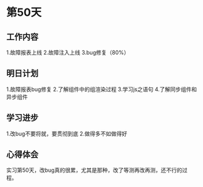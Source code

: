 # 第50天

## 工作内容

1.故障报表上线
2.故障注入上线
3.bug修复（80%）

## 明日计划

1.故障报表bug修复
2.了解组件中的组渲染过程
3.学习js之语句
4.了解同步组件和异步组件

## 学习进步

1.改bug不要将就，要贯彻到底
2.做得多不如做得好

## 心得体会

实习第50天，改bug真的很累，尤其是那种，改了等测再改再测，还不行的过程。
